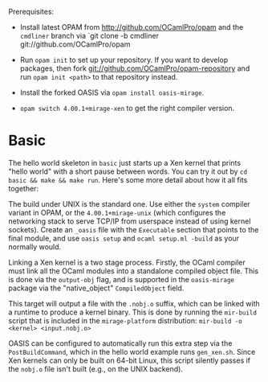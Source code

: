 Prerequisites:

- Install latest OPAM from <http://github.com/OCamlPro/opam> and the `cmdliner`
  branch via `git clone -b cmdliner git://github.com/OCamlPro/opam

- Run `opam init` to set up your repository. If you want to develop packages,
  then fork <git://github.com/OCamlPro/opam-repository> and run `opam init <path>` 
  to that repository instead.

- Install the forked OASIS via `opam install oasis-mirage`.

- `opam switch 4.00.1+mirage-xen` to get the right compiler version.

Basic
=====

The hello world skeleton in `basic` just starts up a Xen kernel that prints
"hello world" with a short pause between words.  You can try it out by `cd
basic && make && make run`.  Here's some more detail about how it all fits
together:

The build under UNIX is the standard one.  Use either the `system` compiler
variant in OPAM, or the `4.00.1+mirage-unix` (which configures the networking
stack to serve TCP/IP from userspace instead of using kernel sockets). Create
an `_oasis` file with the `Executable` section that points to the final module,
and use `oasis setup` and `ocaml setup.ml -build` as your normally would.

Linking a Xen kernel is a two stage process. Firstly, the OCaml compiler must
link all the OCaml modules into a standalone compiled object file.  This is
done via the `output-obj` flag, and is supported in the `oasis-mirage` package
via the "native_object" `CompiledObject` field.

This target will output a file with the `.nobj.o` suffix, which can be linked
with a runtime to produce a kernel binary.  This is done by running the
`mir-build` script that is included in the `mirage-platform` distribution:
`mir-build -o <kernel> <input.nobj.o>`

OASIS can be configured to automatically run this extra step via the
`PostBuildCommand`, which in the hello world example runs `gen_xen.sh`.
Since Xen kernels can only be built on 64-bit Linux, this script silently
passes if the `nobj.o` file isn't built (e.g., on the UNIX backend).
